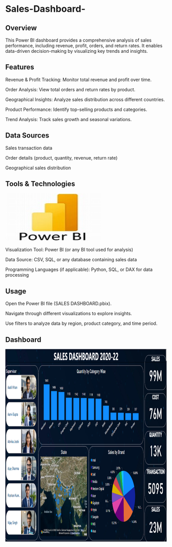 # Sales-Dashboard-
## Overview

This Power BI dashboard provides a comprehensive analysis of sales performance, including revenue, profit, orders, and return rates. It enables data-driven decision-making by visualizing key trends and insights.

## Features

Revenue & Profit Tracking: Monitor total revenue and profit over time.

Order Analysis: View total orders and return rates by product.

Geographical Insights: Analyze sales distribution across different countries.

Product Performance: Identify top-selling products and categories.

Trend Analysis: Track sales growth and seasonal variations.

## Data Sources

Sales transaction data

Order details (product, quantity, revenue, return rate)

Geographical sales distribution

## Tools & Technologies

<img src="./Powerbi.png" width="300" height="150"/>&nbsp;

Visualization Tool: Power BI (or any BI tool used for analysis)

Data Source: CSV, SQL, or any database containing sales data

Programming Languages (if applicable): Python, SQL, or DAX for data processing


## Usage

Open the Power BI file (SALES DASHBOARD.pbix).

Navigate through different visualizations to explore insights.

Use filters to analyze data by region, product category, and time period.


## Dashboard 
<img src="Dashboard.png" width="3000" height="600"/>&nbsp;
